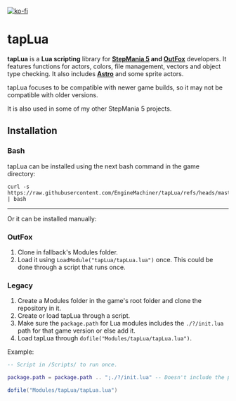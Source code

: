 [![ko-fi](https://ko-fi.com/img/githubbutton_sm.svg)](https://ko-fi.com/W7W32691S)

# tapLua

**tapLua** is a **Lua scripting** library for **[StepMania 5](https://github.com/stepmania/stepmania) and [OutFox](https://github.com/TeamRizu/OutFox)** developers.
It features functions for actors, colors, file management, vectors and object type checking. It also includes [**Astro**](https://github.com/EngineMachiner/Astro) and some sprite actors.

tapLua focuses to be compatible with newer game builds, so it may not be compatible with older versions.

It is also used in some of my other StepMania 5 projects.

## Installation

### Bash

tapLua can be installed using the next bash command in the game directory:
```console
curl -s https://raw.githubusercontent.com/EngineMachiner/tapLua/refs/heads/master/tapLua.sh | bash
```

---

Or it can be installed manually:

### OutFox

  1. Clone in fallback's Modules folder.
  2. Load it using `LoadModule("tapLua/tapLua.lua")` once. This could be done through a script that runs once.

### Legacy

  1. Create a Modules folder in the game's root folder and clone the repository in it.
  2. Create or load tapLua through a script.
  3. Make sure the `package.path` for Lua modules includes the `./?/init.lua` path for that game version or else add it.
  4. Load tapLua through `dofile("Modules/tapLua/tapLua.lua")`.

  Example:
  ```lua
  -- Script in /Scripts/ to run once.

  package.path = package.path .. ";./?/init.lua" -- Doesn't include the path.

  dofile("Modules/tapLua/tapLua.lua")
  ```

